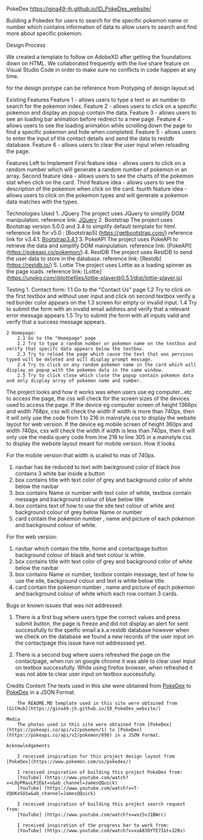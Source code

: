 PokeDex
https://gina49-jh.github.io/ID_PokeDex_website/

Building a Pokedex for users to search for the specific pokemon name or number which contains information of data to allow
users to search and find more about specific pokemon. 

Design Process

We created a template to follow on AdobeXD after getting the foundations down on HTML. We collaborated frequently with the live share feature on Visual Studio Code in order to make sure no conflicts in code happen at any time.

for the design protype can be reference from Protyping of design layout.xd  

Existing Features
    Feature 1 - allows users to type a text or an number to search for the pokemon index.
    Feature 2 - allows users to click on a specific pokemon and display an popup contain the data.
    Feature 3 - allows users to see an loading bar animation before redirect to a new page.
    Feature 4 - allows users to see the loading animation while scrolling down the page to find a specific pokemon and hide when completed.
    Feature 5 - allows users to enter the input of the contact details and send the data to restdb database.
    Feature 6 - allows users to clear the user input when reloading the page.

Features Left to Implement
    First feature idea  - allows users to click on a random number which will generate a random number of pokemon in an array.
    Second feature idea - allows users to see the charts of the pokemon stat when click on the card.
    Third feature idea  - allows users to see the description of the pokemon when click on the card.
    fourth feature idea - allows users to click on the pokemon types and will generate a pokemon data matches with the types.

Technologies Used
    1. JQuery
        The project uses JQuery to simplify DOM manipulation.
        reference link: [JQuery](https://jquery.com/)
    2. Bootstrap 
        The project uses Bootstrap version 5.0.0 and 3.4 to simplify default template for html.
        reference link for v5.0  : [Bootstrap5] (https://getbootstrap.com/)
        reference link for v3.4.1: [Bootstrap3.4.1](https://getbootstrap.com/docs/3.4/)
    3. PokeAPI
        The project uses PokeAPI to retrieve the data and simplify DOM mainpulation.
        reference link: [PokeAPI] (https://pokeapi.co/pokemon/)
    4. RestDB
        The project uses RestDB to send the user data to store in the database.
        reference link: [Restdb] (https://restdb.io/)
    5. Lottie
        The project uses Lottie as a loading spinner as the page loads.
        reference link: [Lottie] (https://unpkg.com/@lottiefiles/lottie-player@0.5.1/dist/lottie-player.js)

Testing
    1. Contact form:
        1.1 Go to the "Contact Us" page
        1.2 Try to click on the first textbox and without user input and click on second textbox verify a red border color appears on the 1.3 screen for empty or invalid input.
        1.4 Try to submit the form with an invalid email address and verify that a relevant error message appears
        1.5 Try to submit the form with all inputs valid and verify that a success message appears.
    
    2 Homepage:
        2.1 Go to the "Homepage" page
        2.2 Try to type a random number or pokemon name on the textbox and verify that specifc data appears below the textbox.
        2.3 Try to reload the page which cause the text that was pervious typed will be deleted and will display prompt message.
        2.4 Try to click on any random pokemon name in the card which will display an popup with the pokemon data in the same window.
        2.5 Try to click close which close the popup contain pokemon data and only display array of pokemon name and number.

The project looks and how it works was when users use eg computer...etc to access the page, the css will check for the screen sizes 
of the devices used to access the page. If the device eg computer screen of height 1366px and width 768px, css will check the width if width is more than 740px, then it will only use the code from 1 to 216 in mainstyle.css to display the website layout for web version. If the device eg mobile screen of height 360px and width 740px, css will check the width if width is less than 740px, then it will only use the media query code from line 218 to line 305 in a mainstyle.css to display the website layout meant for mobile version. How it looks 

For the mobile version that width is scaled to max of 740px.
1. navbar has be reduced to text with background color of black box contains 3 white bar inside a button
2. box contains title with text color of grey and background color of white below the navbar
3. box contains Name or number with text color of white, textbox contain message and background colour of blue below title
4. box contains text of how to use the site text colour of white and background colour of grey below Name or number
5. card contain the pokemon number , name and picture of each pokemon and background colour of white.

For the web version:
1. navbar which contain the title, home and contactpage button background colour of black and text colour is white.
2. box contains title with text color of grey and background color of white below the navbar
3. box contains Name or number, textbox contain message, text of how to use the site, background colour and text is white below title.
4. card contain the pokemon number , name and picture of each pokemon and background colour of white which each row contain 3 cards.

Bugs or known issues that was not addressed:
1. There is a first bug where users type the correct values and press submit button, the page is freeze and did not display an alert for sent successfully to the speific email a.k.a restdb database however when we check on the database we found a new records of the user input on the contactpage this issue have not addresssed yet.

2. There is a second bug where users refreshed the page on the contactpage, when run on google chrome it was able to clear user input on textbox successfully. While using firefox browser, when refreshed it was not able to clear user input on textbox successfully.

Credits
    Content
        The texts used in this site were obtained from [PokeDex](https://pokeapi.co/api/v2/pokemon/1) to [PokeDex](https://pokeapi.co/api/v2/pokemon/898) in a JSON Format.
        
        The README.MD template used in this site were obtained from [GitHub](https://gina49-jh.github.io/ID_PokeDex_website/)

    Media
        The photos used in this site were obtained from [PokeDex](https://pokeapi.co/api/v2/pokemon/1) to [PokeDex](https://pokeapi.co/api/v2/pokemon/898) in a JSON Format.

    Acknowledgements

        I received inspiration for this project design layout from [PokeDex](https://www.pokemon.com/us/pokedex/)
        
        I received inspiration of building this project PokeDex from: 
        [YouTube] (https://www.youtube.com/watch?v=L0pPRauLP2E&t=s&ab_channel=JamesQQuick) 
        [YouTube] (https://www.youtube.com/watch?v=T-VQUKeSU1w&ab_channel=JamesQQuick)

        I received inspiration of building this project search request from:
        [YouTube] (https://www.youtube.com/watch?v=wxz5vJ1BWrc)

        I received inspiration of the progress bar to work from:
        [YouTube] (https://www.youtube.com/watch?v=xuA83OYTE7I&t=320s)
